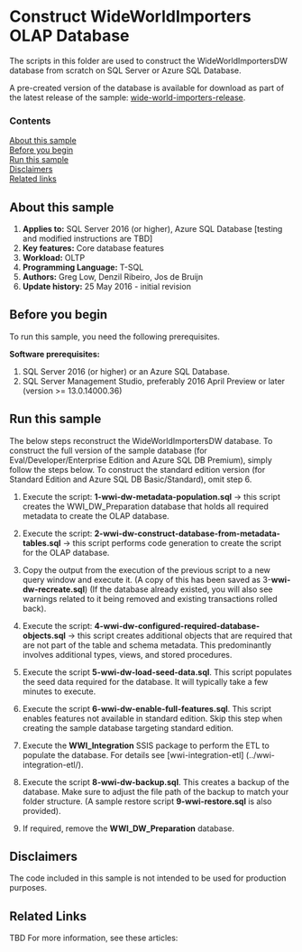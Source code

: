 # Construct WideWorldImporters OLAP Database

The scripts in this folder are used to construct the WideWorldImportersDW database from scratch on SQL Server or Azure SQL Database.

A pre-created version of the database is available for download as part of the latest release of the sample: [wide-world-importers-release](http://go.microsoft.com/fwlink/?LinkID=800630).

### Contents

[About this sample](#about-this-sample)<br/>
[Before you begin](#before-you-begin)<br/>
[Run this sample](#run-this-sample)<br/>
[Disclaimers](#disclaimers)<br/>
[Related links](#related-links)<br/>


<a name=about-this-sample></a>

## About this sample

<!-- Delete the ones that don't apply -->
1. **Applies to:** SQL Server 2016 (or higher), Azure SQL Database [testing and modified instructions are TBD]
1. **Key features:** Core database features
1. **Workload:** OLTP
1. **Programming Language:** T-SQL
1. **Authors:** Greg Low, Denzil Ribeiro, Jos de Bruijn
1. **Update history:** 25 May 2016 - initial revision

<a name=before-you-begin></a>

## Before you begin

To run this sample, you need the following prerequisites.

**Software prerequisites:**

<!-- Examples -->
1. SQL Server 2016 (or higher) or an Azure SQL Database. 
2. SQL Server Management Studio, preferably 2016 April Preview or later (version >= 13.0.14000.36)


<a name=run-this-sample></a>

## Run this sample

The below steps reconstruct the WideWorldImportersDW database. To construct the full version of the sample database (for Eval/Developer/Enterprise Edition and Azure SQL DB Premium), simply follow the steps below. To construct the standard edition version (for Standard Edition and Azure SQL DB Basic/Standard), omit step 6.

<!-- Step by step instructions. Here's a few examples -->

1. Execute the script: **1-wwi-dw-metadata-population.sql** -> this script creates the WWI_DW_Preparation database that holds all required metadata to create the OLAP database.

2. Execute the script: **2-wwi-dw-construct-database-from-metadata-tables.sql** -> this script performs code generation to create the script for the OLAP database.

3. Copy the output from the execution of the previous script to a new query window and execute it. (A copy of this has been saved as 3-**wwi-dw-recreate.sql**) (If the database already existed, you will also see warnings related to it being removed and existing transactions rolled back).

4. Execute the script: **4-wwi-dw-configured-required-database-objects.sql** -> this script creates additional objects that are required that are not part of the table and schema metadata. This predominantly involves additional types, views, and stored procedures.

5. Execute the script **5-wwi-dw-load-seed-data.sql**. This script populates the seed data required for the database. It will typically take a few minutes to execute.

6. Execute the script **6-wwi-dw-enable-full-features.sql**. This script enables features not available in standard edition. Skip this step when creating the sample database targeting standard edition.

7. Execute the **WWI_Integration** SSIS package to perform the ETL to populate the database. For details see [wwi-integration-etl] (../wwi-integration-etl/).

8. Execute the script **8-wwi-dw-backup.sql**. This creates a backup of the database. Make sure to adjust the file path of the backup to match your folder structure. (A sample restore script **9-wwi-restore.sql** is also provided).

9. If required, remove the **WWI_DW_Preparation** database.

<a name=disclaimers></a>

## Disclaimers
The code included in this sample is not intended to be used for production purposes.

<a name=related-links></a>

## Related Links
<!-- Links to more articles. Remember to delete "en-us" from the link path. -->
TBD
For more information, see these articles:
